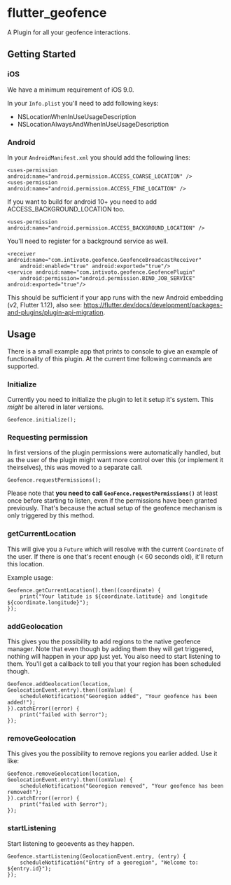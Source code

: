 # flutter_geofence

A Plugin for all your geofence interactions.

## Getting Started

### iOS

We have a minimum requirement of iOS 9.0.

In your `Info.plist` you'll need to add following keys:
- NSLocationWhenInUseUsageDescription
- NSLocationAlwaysAndWhenInUseUsageDescription

### Android

In your `AndroidManifest.xml` you should add the following lines:

```
<uses-permission android:name="android.permission.ACCESS_COARSE_LOCATION" />
<uses-permission android:name="android.permission.ACCESS_FINE_LOCATION" />
```

If you want to build for android 10+ you need to add ACCESS_BACKGROUND_LOCATION too.

```
<uses-permission android:name="android.permission.ACCESS_BACKGROUND_LOCATION" />
```

You'll need to register for a background service as well.

```
<receiver android:name="com.intivoto.geofence.GeofenceBroadcastReceiver"
    android:enabled="true" android:exported="true"/>
<service android:name="com.intivoto.geofence.GeofencePlugin"
    android:permission="android.permission.BIND_JOB_SERVICE" android:exported="true"/>
```

This should be sufficient if your app runs with the new Android embedding (v2, Flutter 1.12), also see: https://flutter.dev/docs/development/packages-and-plugins/plugin-api-migration.

## Usage

There is a small example app that prints to console to give an example of functionality of this plugin. At the current time following commands are supported.

### Initialize

Currently you need to initialize the plugin to let it setup it's system. This *might* be altered in later versions.

```
Geofence.initialize();
```

### Requesting permission

In first versions of the plugin permissions were automatically handled, but as the user of the plugin might want more control over this (or implement it theirselves), this was moved to a separate call.

```
Geofence.requestPermissions();
```

Please note that **you need to call `GeoFence.requestPermissions()`** at least once before starting to listen, even if the permissions have been granted previously. That's because the actual setup of the geofence mechanism is only triggered by this method. 

### getCurrentLocation

This will give you a `Future` which will resolve with the current `Coordinate` of the user. If there is one that's recent enough (< 60 seconds old), it'll return this location. 

Example usage:
```
Geofence.getCurrentLocation().then((coordinate) {
    print("Your latitude is ${coordinate.latitude} and longitude ${coordinate.longitude}");
});
```

### addGeolocation

This gives you the possibility to add regions to the native geofence manager. Note that even though by adding them they will get triggered, nothing will happen in your app just yet. You also need to start listening to them. You'll get a callback to tell you that your region has been scheduled though.

```
Geofence.addGeolocation(location, GeolocationEvent.entry).then((onValue) {
    scheduleNotification("Georegion added", "Your geofence has been added!");
}).catchError((error) {
    print("failed with $error");
});
```

### removeGeolocation

This gives you the possibility to remove regions you earlier added. Use it like:

```
Geofence.removeGeolocation(location, GeolocationEvent.entry).then((onValue) {
    scheduleNotification("Georegion removed", "Your geofence has been removed!");
}).catchError((error) {
    print("failed with $error");
});
```

### startListening
Start listening to geoevents as they happen.

```
Geofence.startListening(GeolocationEvent.entry, (entry) {
    scheduleNotification("Entry of a georegion", "Welcome to: ${entry.id}");
});
```
